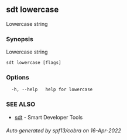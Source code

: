 ## sdt lowercase

Lowercase string

### Synopsis

Lowercase string

```
sdt lowercase [flags]
```

### Options

```
  -h, --help   help for lowercase
```

### SEE ALSO

* [sdt](sdt.md)	 - Smart Developer Tools

###### Auto generated by spf13/cobra on 16-Apr-2022
